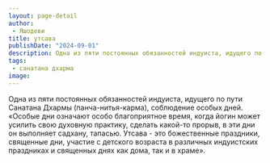 ```yaml
---
layout: page-detail
author:
 - Яшодеви
title: утсава
publishDate: "2024-09-01"
description: Одна из пяти постоянных обязанностей индуиста, идущего по пути Санатана Дхармы (панча-нитья-карма), соблюдение особых дней.
tags:
 - санатана дхарма
image: 
---
```


Одна из пяти постоянных обязанностей индуиста, идущего по пути Санатана Дхармы (панча-нитья-карма), соблюдение особых дней. «Особые дни означают особо благоприятное время, когда йогин может усилить свою духовную практику, сделать какой-то прорыв, в эти дни он выполняет садхану, тапасью. Утсава - это божественные праздники, священные дни, участие с детского возраста в различных индуистских праздниках и священных днях как дома, так и в храме».


